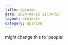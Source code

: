 ```yaml
---
title: opinion
date: 2024-09-15 11:34:55
layout: projects
category: opinion
---
```


might change this to 'people'